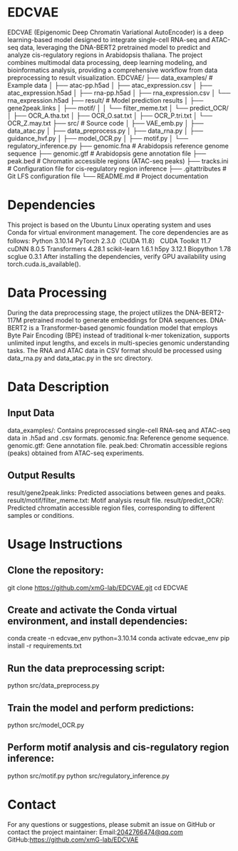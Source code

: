 # EDCVAE
EDCVAE (Epigenomic Deep Chromatin Variational AutoEncoder) is a deep learning-based model designed to integrate single-cell RNA-seq and ATAC-seq data, leveraging the DNA-BERT2 pretrained model to predict and analyze cis-regulatory regions in Arabidopsis thaliana. The project combines multimodal data processing, deep learning modeling, and bioinformatics analysis, providing a comprehensive workflow from data preprocessing to result visualization.
EDCVAE/
├── data_examples/           # Example data
│   ├── atac-pp.h5ad
│   ├── atac_expression.csv
│   ├── atac_expression.h5ad
│   ├── rna-pp.h5ad
│   ├── rna_expression.csv
│   └── rna_expression.h5ad
├── result/                  # Model prediction results
│   ├── gene2peak.links
│   ├── motif/
│   │   └── filter_meme.txt
│   └── predict_OCR/
│       ├── OCR_A.tha.txt
│       ├── OCR_O.sat.txt
│       ├── OCR_P.tri.txt
│       └── OCR_Z.may.txt
├── src/                     # Source code
│   ├── VAE_emb.py
│   ├── data_atac.py
│   ├── data_preprocess.py
│   ├── data_rna.py
│   ├── guidance_hvf.py
│   ├── model_OCR.py
│   ├── motif.py
│   └── regulatory_inference.py
├── genomic.fna              # Arabidopsis reference genome sequence
├── genomic.gtf              # Arabidopsis gene annotation file
├── peak.bed                 # Chromatin accessible regions (ATAC-seq peaks)
├── tracks.ini               # Configuration file for cis-regulatory region inference
├── .gitattributes           # Git LFS configuration file
└── README.md                # Project documentation
# Dependencies
This project is based on the Ubuntu Linux operating system and uses Conda for virtual environment management. The core dependencies are as follows:
Python 3.10.14
PyTorch 2.3.0（CUDA 11.8）
CUDA Toolkit 11.7
cuDNN 8.0.5
Transformers 4.28.1
scikit-learn 1.6.1
h5py 3.12.1
Biopython 1.78
scglue 0.3.1
After installing the dependencies, verify GPU availability using torch.cuda.is_available().
# Data Processing
During the data preprocessing stage, the project utilizes the DNA-BERT2-117M pretrained model to generate embeddings for DNA sequences. DNA-BERT2 is a Transformer-based genomic foundation model that employs Byte Pair Encoding (BPE) instead of traditional k-mer tokenization, supports unlimited input lengths, and excels in multi-species genomic understanding tasks. The RNA and ATAC data in CSV format should be processed using data_rna.py and data_atac.py in the src directory.
# Data Description
## Input Data
data_examples/: Contains preprocessed single-cell RNA-seq and ATAC-seq data in .h5ad and .csv formats.
genomic.fna: Reference genome sequence.
genomic.gtf: Gene annotation file.
peak.bed: Chromatin accessible regions (peaks) obtained from ATAC-seq experiments.
## Output Results
result/gene2peak.links: Predicted associations between genes and peaks.
result/motif/filter_meme.txt: Motif analysis result file.
result/predict_OCR/: Predicted chromatin accessible region files, corresponding to different samples or conditions.
# Usage Instructions
## Clone the repository:
git clone https://github.com/xmG-lab/EDCVAE.git
cd EDCVAE
## Create and activate the Conda virtual environment, and install dependencies:
conda create -n edcvae_env python=3.10.14
conda activate edcvae_env
pip install -r requirements.txt
## Run the data preprocessing script:
python src/data_preprocess.py
## Train the model and perform predictions:
python src/model_OCR.py
## Perform motif analysis and cis-regulatory region inference:
python src/motif.py
python src/regulatory_inference.py
# Contact
For any questions or suggestions, please submit an issue on GitHub or contact the project maintainer:
Email:2042766474@qq.com
GitHub:https://github.com/xmG-lab/EDCVAE

